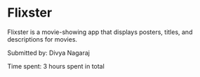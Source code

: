 # Flixster

Flixster is a movie-showing app that displays posters, titles, and descriptions for movies.

Submitted by: Divya Nagaraj

Time spent: 3 hours spent in total
